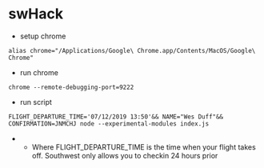 # swHack
- setup chrome

`alias chrome="/Applications/Google\ Chrome.app/Contents/MacOS/Google\ Chrome"`

- run chrome

`chrome --remote-debugging-port=9222`

- run script

` FLIGHT_DEPARTURE_TIME='07/12/2019 13:50'&& NAME="Wes Duff"&& CONFIRMATION=JNMCHJ node --experimental-modules index.js `
- - Where FLIGHT_DEPARTURE_TIME is the time when your flight takes off. Southwest only allows you to checkin 24 hours prior